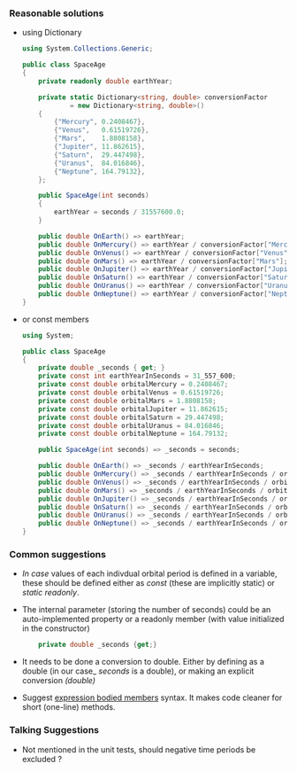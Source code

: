 ### Reasonable solutions

- using Dictionary
    ```csharp
    using System.Collections.Generic;

    public class SpaceAge
    {
        private readonly double earthYear;

        private static Dictionary<string, double> conversionFactor 
                = new Dictionary<string, double>()
        {
            {"Mercury", 0.2408467},
            {"Venus",   0.61519726},
            {"Mars",    1.8808158},
            {"Jupiter", 11.862615},
            {"Saturn",  29.447498},
            {"Uranus",  84.016846},
            {"Neptune", 164.79132},
        };

        public SpaceAge(int seconds)
        {
            earthYear = seconds / 31557600.0;
        }
    
        public double OnEarth() => earthYear;
        public double OnMercury() => earthYear / conversionFactor["Mercury"];
        public double OnVenus() => earthYear / conversionFactor["Venus"];
        public double OnMars() => earthYear / conversionFactor["Mars"];
        public double OnJupiter() => earthYear / conversionFactor["Jupiter"];
        public double OnSaturn() => earthYear / conversionFactor["Saturn"];
        public double OnUranus() => earthYear / conversionFactor["Uranus"];
        public double OnNeptune() => earthYear / conversionFactor["Neptune"];
    }
    ```

- or const members
    ```csharp
    using System;

    public class SpaceAge
    {
        private double _seconds { get; }
        private const int earthYearInSeconds = 31_557_600;
        private const double orbitalMercury = 0.2408467;
        private const double orbitalVenus = 0.61519726;
        private const double orbitalMars = 1.8808158;
        private const double orbitalJupiter = 11.862615;
        private const double orbitalSaturn = 29.447498;
        private const double orbitalUranus = 84.016846;
        private const double orbitalNeptune = 164.79132;
    
        public SpaceAge(int seconds) => _seconds = seconds;

        public double OnEarth() => _seconds / earthYearInSeconds;
        public double OnMercury() => _seconds / earthYearInSeconds / orbitalMercury;
        public double OnVenus() => _seconds / earthYearInSeconds / orbitalVenus;
        public double OnMars() => _seconds / earthYearInSeconds / orbitalMars;
        public double OnJupiter() => _seconds / earthYearInSeconds / orbitalJupiter;
        public double OnSaturn() => _seconds / earthYearInSeconds / orbitalSaturn;
        public double OnUranus() => _seconds / earthYearInSeconds / orbitalUranus;
        public double OnNeptune() => _seconds / earthYearInSeconds / orbitalNeptune;
    }
    ```

### Common suggestions

- _In case_ values of each indivdual orbital period is defined in a variable, these should be defined either as _const_ (these are implicitly static) or _static readonly_.

- The internal parameter (storing the number of seconds) could be an auto-implemented property or a readonly member (with value initialized in the constructor)

    ```csharp 
        private double _seconds {get;}
    ```
    
- It needs to be done a conversion to double. Either by defining as a double  (in our case_ _seconds_ is a double), or making an explicit conversion _(double)_

- Suggest [expression bodied members](https://docs.microsoft.com/en-us/dotnet/csharp/language-reference/operators/lambda-operator#expression-body-definition) syntax. It makes code cleaner for short (one-line) methods.

### Talking Suggestions

- Not mentioned in the unit tests, should negative time periods be excluded ?
